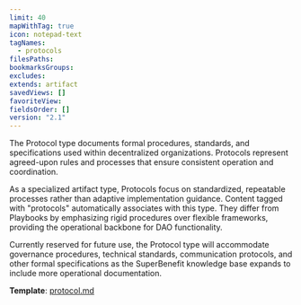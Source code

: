 ```yaml
---
limit: 40
mapWithTag: true
icon: notepad-text
tagNames:
  - protocols
filesPaths: 
bookmarksGroups: 
excludes: 
extends: artifact
savedViews: []
favoriteView: 
fieldsOrder: []
version: "2.1"
---
```

The Protocol type documents formal procedures, standards, and specifications used within decentralized organizations. Protocols represent agreed-upon rules and processes that ensure consistent operation and coordination.

As a specialized artifact type, Protocols focus on standardized, repeatable processes rather than adaptive implementation guidance. Content tagged with "protocols" automatically associates with this type. They differ from Playbooks by emphasizing rigid procedures over flexible frameworks, providing the operational backbone for DAO functionality.

Currently reserved for future use, the Protocol type will accommodate governance procedures, technical standards, communication protocols, and other formal specifications as the SuperBenefit knowledge base expands to include more operational documentation.

**Template**: [protocol.md](/tools/templates/protocol.md)